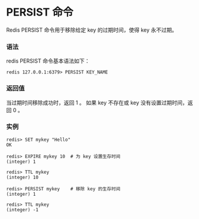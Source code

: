# PERSIST 命令

Redis PERSIST 命令用于移除给定 key 的过期时间，使得 key 永不过期。

### 语法

redis PERSIST 命令基本语法如下：

```
redis 127.0.0.1:6379> PERSIST KEY_NAME
```

### 返回值

当过期时间移除成功时，返回 1 。 如果 key 不存在或 key 没有设置过期时间，返回 0 。

### 实例

```
redis> SET mykey "Hello"
OK

redis> EXPIRE mykey 10  # 为 key 设置生存时间
(integer) 1

redis> TTL mykey
(integer) 10

redis> PERSIST mykey    # 移除 key 的生存时间
(integer) 1

redis> TTL mykey
(integer) -1
```